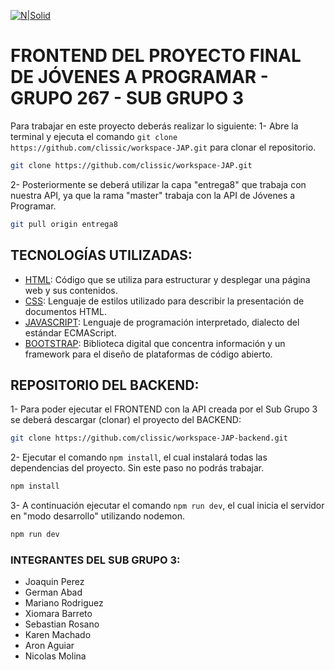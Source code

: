 [![N|Solid](https://jovenesaprogramar.edu.uy/storage/app/media/logo-jap-2022.svg)](https://jovenesaprogramar.edu.uy/)

# FRONTEND DEL PROYECTO FINAL DE JÓVENES A PROGRAMAR - GRUPO 267 - SUB GRUPO 3

Para trabajar en este proyecto deberás realizar lo siguiente:
1- Abre la terminal y ejecuta el comando `git clone https://github.com/clissic/workspace-JAP.git` para clonar el repositorio.

```sh
git clone https://github.com/clissic/workspace-JAP.git
```

2- Posteriormente se deberá utilizar la capa "entrega8" que trabaja con nuestra API, ya que la rama "master" trabaja con la API de Jóvenes a Programar.

```sh
git pull origin entrega8
```

## TECNOLOGÍAS UTILIZADAS:

- [HTML](https://developer.mozilla.org/es/docs/Web/HTML): Código que se utiliza para estructurar y desplegar una página web y sus contenidos.
- [CSS](https://developer.mozilla.org/es/docs/Web/CSS): Lenguaje de estilos utilizado para describir la presentación de documentos HTML.
- [JAVASCRIPT](https://developer.mozilla.org/es/docs/Web/JavaScript): Lenguaje de programación interpretado, dialecto del estándar ECMAScript.
- [BOOTSTRAP](https://getbootstrap.com/): Biblioteca digital que concentra información y un framework para el diseño de plataformas de código abierto.

## REPOSITORIO DEL BACKEND:

1- Para poder ejecutar el FRONTEND con la API creada por el Sub Grupo 3 se deberá descargar (clonar) el proyecto del BACKEND:

```sh
git clone https://github.com/clissic/workspace-JAP-backend.git
```

2- Ejecutar el comando `npm install`, el cual instalará todas las dependencias del proyecto. Sin este paso no podrás trabajar.

```sh
npm install
```

3- A continuación ejecutar el comando `npm run dev`, el cual inicia el servidor en "modo desarrollo" utilizando nodemon.

```sh
npm run dev
```

### INTEGRANTES DEL SUB GRUPO 3:

- Joaquin Perez
- German Abad
- Mariano Rodriguez
- Xiomara Barreto
- Sebastian Rosano
- Karen Machado
- Aron Aguiar
- Nicolas Molina